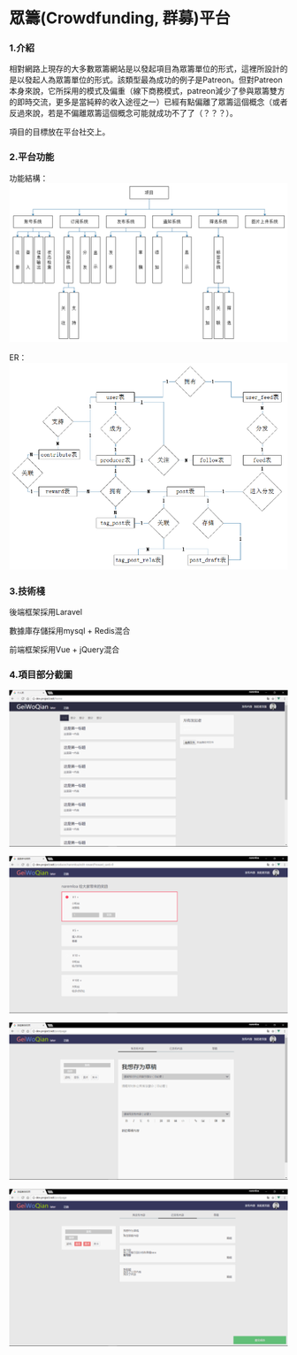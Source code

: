 # 眾籌(Crowdfunding, 群募)平台
### 1.介紹
相對網路上現存的大多數眾籌網站是以發起項目為眾籌單位的形式，這裡所設計的是以發起人為眾籌單位的形式。該類型最為成功的例子是Patreon。但對Patreon本身來說，它所採用的模式及偏重（線下商務模式，patreon減少了參與眾籌雙方的即時交流，更多是當純粹的收入途徑之一）已經有點偏離了眾籌這個概念（或者反過來說，若是不偏離眾籌這個概念可能就成功不了了（？？？）。

項目的目標放在平台社交上。

### 2.平台功能
功能結構：
![功能結構圖](./info/image3.png)

ER：
![ER圖](./info/image4.png)

### 3.技術棧
後端框架採用Laravel

數據庫存儲採用mysql + Redis混合

前端框架採用Vue + jQuery混合

### 4.項目部分截圖
![項目截圖](./info/image10.png)

![項目截圖](./info/image11.png)

![項目截圖](./info/image12.png)

![項目截圖](./info/image14.png)